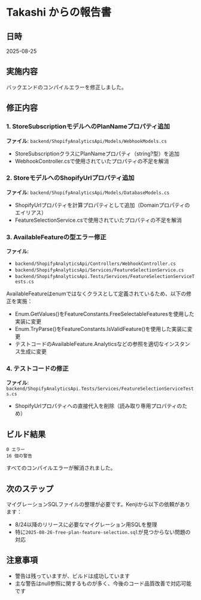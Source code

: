 # Takashi からの報告書

## 日時
2025-08-25

## 実施内容
バックエンドのコンパイルエラーを修正しました。

## 修正内容

### 1. StoreSubscriptionモデルへのPlanNameプロパティ追加
**ファイル**: `backend/ShopifyAnalyticsApi/Models/WebhookModels.cs`
- StoreSubscriptionクラスにPlanNameプロパティ（string?型）を追加
- WebhookController.csで使用されていたプロパティの不足を解消

### 2. StoreモデルへのShopifyUrlプロパティ追加
**ファイル**: `backend/ShopifyAnalyticsApi/Models/DatabaseModels.cs`
- ShopifyUrlプロパティを計算プロパティとして追加（Domainプロパティのエイリアス）
- FeatureSelectionService.csで使用されていたプロパティの不足を解消

### 3. AvailableFeatureの型エラー修正
**ファイル**: 
- `backend/ShopifyAnalyticsApi/Controllers/WebhookController.cs`
- `backend/ShopifyAnalyticsApi/Services/FeatureSelectionService.cs`
- `backend/ShopifyAnalyticsApi.Tests/Services/FeatureSelectionServiceTests.cs`

AvailableFeatureはenumではなくクラスとして定義されているため、以下の修正を実施：
- Enum.GetValues<AvailableFeature>()をFeatureConstants.FreeSelectableFeaturesを使用した実装に変更
- Enum.TryParse<AvailableFeature>()をFeatureConstants.IsValidFeature()を使用した実装に変更
- テストコードのAvailableFeature.Analyticsなどの参照を適切なインスタンス生成に変更

### 4. テストコードの修正
**ファイル**: `backend/ShopifyAnalyticsApi.Tests/Services/FeatureSelectionServiceTests.cs`
- ShopifyUrlプロパティへの直接代入を削除（読み取り専用プロパティのため）

## ビルド結果
```
0 エラー
16 個の警告
```
すべてのコンパイルエラーが解消されました。

## 次のステップ
マイグレーションSQLファイルの整理が必要です。Kenjiから以下の依頼があります：
- 8/24以降のリリースに必要なマイグレーション用SQLを整理
- 特に`2025-08-26-free-plan-feature-selection.sql`が見つからない問題の対応

## 注意事項
- 警告は残っていますが、ビルドは成功しています
- 主な警告はnull参照に関するものが多く、今後のコード品質改善で対応可能です